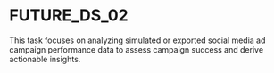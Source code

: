 # FUTURE_DS_02
This task focuses on analyzing simulated or exported social media ad campaign performance data to assess campaign success and derive actionable insights. 

